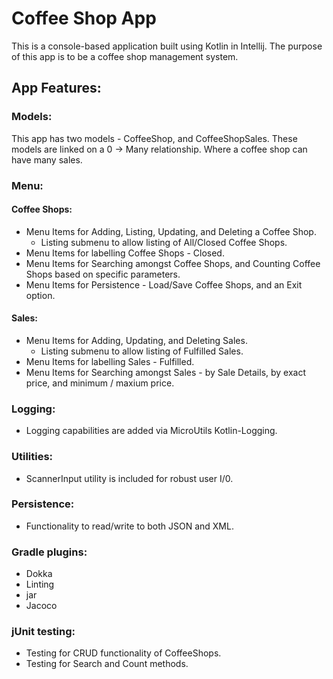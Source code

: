 # Coffee Shop App

This is a console-based application built using Kotlin in Intellij. The purpose of this app is to be a coffee shop management system.

## App Features:

### Models:

This app has two models - CoffeeShop, and CoffeeShopSales. These models are linked on a 0 -> Many relationship. Where a coffee shop can have many sales.

### Menu:

#### Coffee Shops:
- Menu Items for Adding, Listing, Updating, and Deleting a Coffee Shop.
  - Listing submenu to allow listing of All/Closed Coffee Shops.
- Menu Items for labelling Coffee Shops - Closed.
- Menu Items for Searching amongst Coffee Shops, and Counting Coffee Shops based on specific parameters.
- Menu Items for Persistence - Load/Save Coffee Shops, and an Exit option.

#### Sales:
- Menu Items for Adding, Updating, and Deleting Sales.
  - Listing submenu to allow listing of Fulfilled Sales.
- Menu Items for labelling Sales - Fulfilled.
- Menu Items for Searching amongst Sales - by Sale Details, by exact price, and minimum / maxium price.

### Logging:
- Logging capabilities are added via MicroUtils Kotlin-Logging.

### Utilities:
- ScannerInput utility is included for robust user I/0.

### Persistence:
- Functionality to read/write to both JSON and XML. 

### Gradle plugins:
- Dokka
- Linting
- jar
- Jacoco

### jUnit testing:
- Testing for CRUD functionality of CoffeeShops.
- Testing for Search and Count methods.
